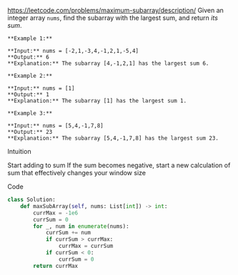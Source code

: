 https://leetcode.com/problems/maximum-subarray/description/
Given an integer array `nums`, find the subarray with the largest sum, and return _its sum_.

```
**Example 1:**

**Input:** nums = [-2,1,-3,4,-1,2,1,-5,4]
**Output:** 6
**Explanation:** The subarray [4,-1,2,1] has the largest sum 6.

**Example 2:**

**Input:** nums = [1]
**Output:** 1
**Explanation:** The subarray [1] has the largest sum 1.

**Example 3:**

**Input:** nums = [5,4,-1,7,8]
**Output:** 23
**Explanation:** The subarray [5,4,-1,7,8] has the largest sum 23.
```

Intuition

Start adding to sum
If the sum becomes negative, start a new calculation of sum
that effectively changes your window size

Code

```python
class Solution:
    def maxSubArray(self, nums: List[int]) -> int:
        currMax = -1e6
        currSum = 0
        for _, num in enumerate(nums):
            currSum += num
            if currSum > currMax:
                currMax = currSum
            if currSum < 0:
                currSum = 0
        return currMax
```

